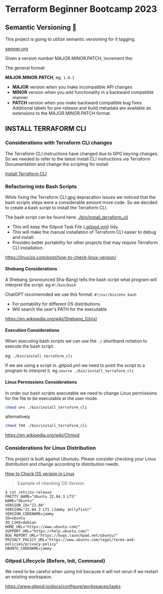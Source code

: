 # Terraform Beginner Bootcamp 2023

## Semantic Versioning :mage:

This project is going to utilize semantic versioning for it tagging.

[semver.org](https://semver.org/)

Given a version number MAJOR.MINOR.PATCH, increment the:

The general format:

**MAJOR.MINOR.PATCH**, eg. `1.0.1`

- **MAJOR** version when you make incompatible API changes
- **MINOR** version when you add functionality in a backward compatible manner
- **PATCH** version when you make backward compatible bug fixes
Additional labels for pre-release and build metadata are available as extensions to the MAJOR.MINOR.PATCH format.

## INSTALL TERRAFORM CLI

### Considerations with Terraform CLI changes
The Terraform CLI instructions have changed due to GPG keyring changes. So we needed to refer to the latest install CLI instructions via Terraform Documentation and change the scripting for install.

[Install Terraform CLI](https://developer.hashicorp.com/terraform/tutorials/aws-get-started/install-cli)

### Refactoring into Bash Scripts

While fixing the Terraform CLI gpg depracation issues we noticed that the bash scripts steps were a considerable amount more code. So we decided to create a bash script to install the Terraform CLI.

The bash script can be found here: [./bin/install_terraform_cli](./bin/install_terraform_cli)

- This will keep the Gitpod Task File ([.gitpod.yml](.gitpod.yml)) tidy.
- This will make the manual installation of Terraform CLI easier to debug and install. 
- Provides better portability for other projects that may require Terraform CLI installation. 

https://linuxize.com/post/how-to-check-linux-version/

#### Shebang Considerations

A Shebang (pronounced Sha-Bang) tells the bash script what program will interpret the script. eg `#!/bin/bash` 

ChatGPT recomennded we use this format: `#!/usr/bin/env bash`

- For portability for different OS distributions.
- Will search the user's PATH for the executable 

https://en.wikipedia.org/wiki/Shebang_(Unix)

#### Execution Considerations

When executing bash scripts we can use the `./` shorthand notation to execute the bash script.

eg. `./bin/install_terraform_cli`

If we are using a script in .gitpod.yml we need to point the script to a program to interpret it.
eg `source ./bin/install_terraform_cli`

#### Linux Permissions Considerations

In order our bash scripts executable we need to change Linux permissions for the file to be executable at the user mode. 

```sh
chmod u+x ./bin/install_terraform_cli
```
alternatively 
```sh
chmod 744 ./bin/install_terraform_cli
```
https://en.wikipedia.org/wiki/Chmod


### Considerations for Linux Distribution

This project is built against Ubunutu. 
Please consider checking your Linux distribution and change according to distribution needs.

[How to Check OS version in Linux](https://linuxize.com/post/how-to-check-linux-version/)

>Example of checking OS Version
```
$ cat /etc/os-release
PRETTY_NAME="Ubuntu 22.04.3 LTS"
NAME="Ubuntu"
VERSION_ID="22.04"
VERSION="22.04.3 LTS (Jammy Jellyfish)"
VERSION_CODENAME=jammy
ID=ubuntu
ID_LIKE=debian
HOME_URL="https://www.ubuntu.com/"
SUPPORT_URL="https://help.ubuntu.com/"
BUG_REPORT_URL="https://bugs.launchpad.net/ubuntu/"
PRIVACY_POLICY_URL="https://www.ubuntu.com/legal/terms-and-policies/privacy-policy"
UBUNTU_CODENAME=jammy
```

### Gitpod Lifecycle (Before, Init, Command)

We need to be careful when using Init because it will not rerun if we restart an existing workspace.

https://www.gitpod.io/docs/configure/workspaces/tasks


